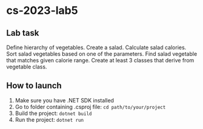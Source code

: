 # cs-2023-lab5
## Lab task
Define hierarchy of vegetables. Create a salad. Calculate salad calories. Sort salad vegetables based on one of the parameters. Find salad vegetable that matches given calorie range.
Create at least 3 classes that derive from vegetable class. 
## How to launch
1. Make sure you have .NET SDK installed <br/>
2. Go to folder containing .csproj file: ```cd path/to/your/project``` <br/>
3. Build the project: ```dotnet build``` <br/>
4. Run the project: ```dotnet run```
